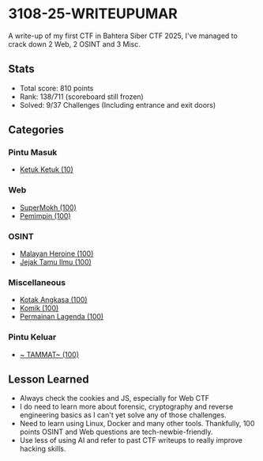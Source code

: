 # 3108-25-WRITEUPUMAR
A write-up of my first CTF in Bahtera Siber CTF 2025, I've managed to crack down 2 Web, 2 OSINT and 3 Misc.
## Stats
- Total score:  810 points
- Rank:         138/711 (scoreboard still frozen)
- Solved:       9/37 Challenges (Including entrance and exit doors)

## Categories
### Pintu Masuk
- [Ketuk Ketuk (10)](bonus/pintu_masuk.md)
  
### Web
- [SuperMokh (100)](web/supermokh.md)
- [Pemimpin (100)](web/pemimpin.md)

### OSINT
- [Malayan Heroine (100)](osint/malayan_heroine.md)
- [Jejak Tamu Ilmu (100)](osint/jejak_taman_ilmu.md)

### Miscellaneous
- [Kotak Angkasa (100)](misc/kotak_angkasa.md)
- [Komik (100)](misc/komik.md)
- [Permainan Lagenda (100)](misc/permainan_lagenda.md)

### Pintu Keluar
- [~ TAMMAT~ (100)](bonus/pintu_keluar.md)

## Lesson Learned
- Always check the cookies and JS, especially for Web CTF
- I do need to learn more about forensic, cryptography and reverse engineering basics as I can't yet solve any of those challenges.
- Need to learn using Linux, Docker and many other tools. Thankfully, 100 points OSINT and Web questions are tech-newbie-friendly.
- Use less of using AI and refer to past CTF writeups to really improve hacking skills.

  
